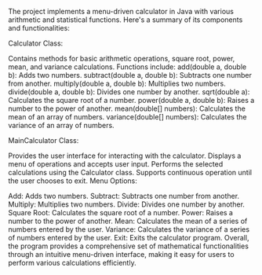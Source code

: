 
The project implements a menu-driven calculator in Java with various arithmetic and statistical functions. Here's a summary of its components and functionalities:

Calculator Class:

Contains methods for basic arithmetic operations, square root, power, mean, and variance calculations.
Functions include:
add(double a, double b): Adds two numbers.
subtract(double a, double b): Subtracts one number from another.
multiply(double a, double b): Multiplies two numbers.
divide(double a, double b): Divides one number by another.
sqrt(double a): Calculates the square root of a number.
power(double a, double b): Raises a number to the power of another.
mean(double[] numbers): Calculates the mean of an array of numbers.
variance(double[] numbers): Calculates the variance of an array of numbers.

MainCalculator Class:

Provides the user interface for interacting with the calculator.
Displays a menu of operations and accepts user input.
Performs the selected calculations using the Calculator class.
Supports continuous operation until the user chooses to exit.
Menu Options:

Add: Adds two numbers.
Subtract: Subtracts one number from another.
Multiply: Multiplies two numbers.
Divide: Divides one number by another.
Square Root: Calculates the square root of a number.
Power: Raises a number to the power of another.
Mean: Calculates the mean of a series of numbers entered by the user.
Variance: Calculates the variance of a series of numbers entered by the user.
Exit: Exits the calculator program.
Overall, the program provides a comprehensive set of mathematical functionalities through an intuitive menu-driven interface, making it easy for users to perform various calculations efficiently.